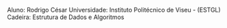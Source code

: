 Aluno: Rodrigo César 
Universidade: Instituto Politécnico de Viseu - (ESTGL)
Cadeira: Estrutura de Dados e Algoritmos 
